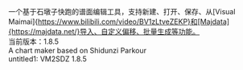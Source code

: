 一个基于石墩子快跑的谱面编辑工具，支持新建、打开、保存、从[Visual Maimai]{https://www.bilibili.com/video/BV1zLtveZEKP}和[Majdata]{https://majdata.net/}导入、自定义偏移、批量生成等功能。<br>
当前版本：1.8.5<br>
A chart maker based on Shidunzi Parkour<br>
untitled1: VM2SDZ 1.8.5
